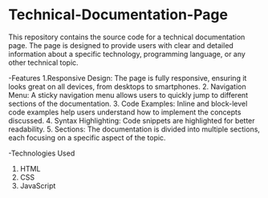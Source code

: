 # Technical-Documentation-Page
This repository contains the source code for a technical documentation page. The page is designed to provide users with clear and detailed information about a specific technology, programming language, or any other technical topic.

-Features
1.Responsive Design: The page is fully responsive, ensuring it looks great on all devices, from desktops to smartphones.
2. Navigation Menu: A sticky navigation menu allows users to quickly jump to different sections of the documentation.
3. Code Examples: Inline and block-level code examples help users understand how to implement the concepts discussed.
4. Syntax Highlighting: Code snippets are highlighted for better readability.
5. Sections: The documentation is divided into multiple sections, each focusing on a specific aspect of the topic.

-Technologies Used
1. HTML
2. CSS
3. JavaScript
